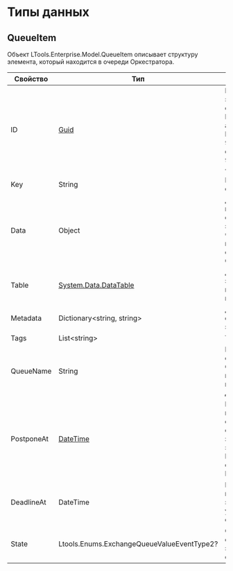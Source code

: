 # Типы данных

## QueueItem

Объект LTools.Enterprise.Model.QueueItem описывает структуру элемента, который находится в очереди Оркестратора.


| Свойство    | Тип                                                             | Описание             | 
| ----------- | --------------------------------------------------------------- | -------------------- |
| ID          | [Guid](https://docs.microsoft.com/ru-ru/dotnet/api/system.guid?view=net-6.0) | Идентификатор элемента очереди. Присваивается автоматически. Например, 9127dde8-dcb3-4406-931b-4066d09f1b04
| Key         | String                                                          | Ключ элемента очереди
| Data        | Object                                                          | Данные, которые содержит элемент (то же, что и **Значение** в интерфейсе очередей Оркестратора) 
| Table       | [System.Data.DataTable](https://docs.microsoft.com/ru-ru/dotnet/api/system.data.datatable?view=net-5.0) | Данные элемента, представленные в виде таблицы 
| Metadata    | Dictionary\<string, string>                                     | Дополнительные сведения об элементе | 
| Tags        | List\<string>                                                   | Теги элемента |
| QueueName   | String                                                          | Название очереди в Оркестраторе, в которой находится данный элемент |
| PostponeAt  | [DateTime](https://learn.microsoft.com/ru-ru/dotnet/api/system.datetime?view=net-6.0) | Время, до которого откладывается обработка значения элемента. Например: dd.MM.yyyy HH:mm:ss |
| DeadlineAt  | DateTime                                                        | Время, после которого элемент будет удален из очереди |
| State       | Ltools.Enums.ExchangeQueueValueEventType2?                      | Состояние обработки элемента очереди.  |

